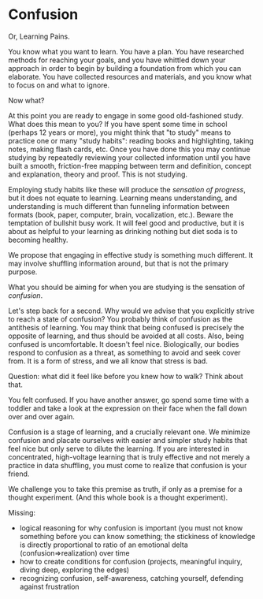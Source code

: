 # Confusion

Or, Learning Pains.

You know what you want to learn. You have a plan. You have researched methods for reaching your goals, and you have whittled down your approach in order to begin by building a foundation from which you can elaborate. You have collected resources and materials, and you know what to focus on and what to ignore.

Now what?

At this point you are ready to engage in some good old-fashioned study. What does this mean to you? If you have spent some time in school (perhaps 12 years or more), you might think that "to study" means to practice one or many "study habits": reading books and highlighting, taking notes, making flash cards, etc. Once you have done this you may continue studying by repeatedly reviewing your collected information until you have built a smooth, friction-free mapping between term and definition, concept and explanation, theory and proof. This is not studying. 

Employing study habits like these will produce the _sensation of progress_, but it does not equate to learning. Learning means understanding, and understanding is much different than funneling information between formats (book, paper, computer, brain, vocalization, etc.). Beware the temptation of bullshit busy work. It will feel good and productive, but it is about as helpful to your learning as drinking nothing but diet soda is to becoming healthy.

We propose that engaging in effective study is something much different. It may involve shuffling information around, but that is not the primary purpose.

What you should be aiming for when you are studying is the sensation of _confusion_.

Let's step back for a second. Why would we advise that you explicitly strive to reach a state of confusion? You probably think of confusion as the antithesis of learning. You may think that being confused is precisely the opposite of learning, and thus should be avoided at all costs. Also, being confused is uncomfortable. It doesn't feel nice. Biologically, our bodies respond to confusion as a threat, as something to avoid and seek cover from. It is a form of stress, and we all know that stress is bad.

Question: what did it feel like before you knew how to walk? Think about that.

You felt confused. If you have another answer, go spend some time with a toddler and take a look at the expression on their face when the fall down over and over again.

Confusion is a stage of learning, and a crucially relevant one. We minimize confusion and placate ourselves with easier and simpler study habits that feel nice but only serve to dilute the learning. If you are interested in concentrated, high-voltage learning that is truly effective and not merely a practice in data shuffling, you must come to realize that confusion is your friend.

We challenge you to take this premise as truth, if only as a premise for a thought experiment. (And this whole book is a thought experiment).

Missing: 

- logical reasoning for why confusion is important (you must not know something before you can know something; the stickiness of knowledge is directly proportional to ratio of an emotional delta (confusion=>realization) over time
- how to create conditions for confusion (projects, meaningful inquiry, diving deep, exploring the edges)
- recognizing confusion, self-awareness, catching yourself, defending against frustration